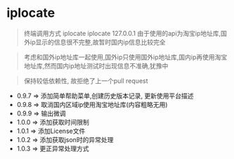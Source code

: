# iplocate

> 终端调用方式 iplocate
             iplocate 127.0.0.1
> 由于使用的api为淘宝ip地址库,国外ip显示的信息很不完整,故暂时国内ip信息比较完全

> 考虑和国外ip地址库一起使用,国外ip只使用国外ip地址库,国内ip再使用淘宝地址库,然而国内ip地址测试时出现信息不准确,犹豫中

> 保持较低依赖性, 故拒绝了上一个pull request


+ 0.9.7 => 添加简单帮助菜单,创建历史版本记录, 更新使用平台描述
+ 0.9.8 => 取消国内区域ip使用淘宝地址库(内容粗略无用)
+ 0.9.9 => 输出微调
+ 1.0.0 => 添加获取时间限制
+ 1.0.1 => 添加License文件
+ 1.0.2 => 添加获取json时的异常处理
+ 1.0.3 => 更正异常处理方式